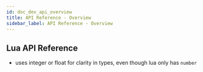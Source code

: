 ```yaml
---
id: doc_dev_api_overview
title: API Reference - Overview
sidebar_label: API Reference - Overview
---
```


## Lua API Reference

- uses integer or float for clarity in types, even though lua only has `number`